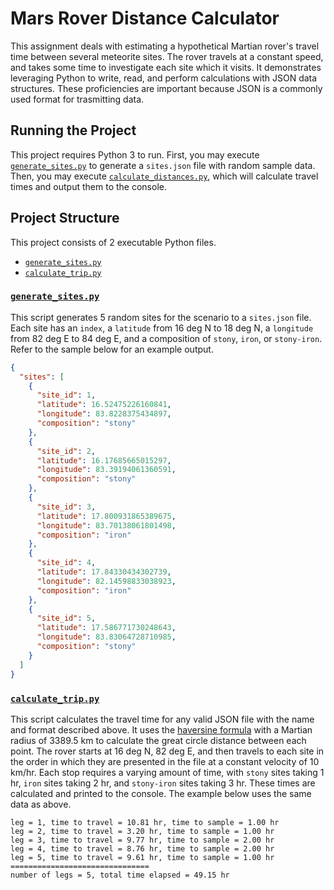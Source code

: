 # Mars Rover Distance Calculator

This assignment deals with estimating a hypothetical Martian rover's travel time between several meteorite sites. The rover travels at a constant speed, and takes some time to investigate each site which it visits. It demonstrates leveraging Python to write, read, and perform calculations with JSON data structures. These proficiencies are important because JSON is a commonly used format for trasmitting data.

## Running the Project

This project requires Python 3 to run. First, you may execute [`generate_sites.py`](generate_sites.py) to generate a `sites.json` file with random sample data. Then, you may execute [`calculate_distances.py`](calculate_distances.py), which will calculate travel times and output them to the console.

## Project Structure

This project consists of 2 executable Python files.

- [`generate_sites.py`](generate_sites.py)
- [`calculate_trip.py`](calculate_trip.py)

### [`generate_sites.py`](generate_sites.py)

This script generates 5 random sites for the scenario to a `sites.json` file. Each site has an `index`, a `latitude` from 16 deg N to 18 deg N, a `longitude` from 82 deg E to 84 deg E, and a composition of `stony`, `iron`, or `stony-iron`. Refer to the sample below for an example output.

```json
{
  "sites": [
    {
      "site_id": 1,
      "latitude": 16.52475226160841,
      "longitude": 83.8228375434897,
      "composition": "stony"
    },
    {
      "site_id": 2,
      "latitude": 16.17685665015297,
      "longitude": 83.39194061360591,
      "composition": "stony"
    },
    {
      "site_id": 3,
      "latitude": 17.800931865389675,
      "longitude": 83.70138061801498,
      "composition": "iron"
    },
    {
      "site_id": 4,
      "latitude": 17.84330434302739,
      "longitude": 82.14598833038923,
      "composition": "iron"
    },
    {
      "site_id": 5,
      "latitude": 17.586771730248643,
      "longitude": 83.83064728710985,
      "composition": "stony"
    }
  ]
}
```

### [`calculate_trip.py`](calculate_trip.py)

This script calculates the travel time for any valid JSON file with the name and format described above. It uses the [haversine formula](https://en.wikipedia.org/wiki/Haversine_formula) with a Martian radius of 3389.5 km to calculate the great circle distance between each point. The rover starts at 16 deg N, 82 deg E, and then travels to each site in the order in which they are presented in the file at a constant velocity of 10 km/hr. Each stop requires a varying amount of time, with `stony` sites taking 1 hr, `iron` sites taking 2 hr, and `stony-iron` sites taking 3 hr. These times are calculated and printed to the console. The example below uses the same data as above.

```
leg = 1, time to travel = 10.81 hr, time to sample = 1.00 hr
leg = 2, time to travel = 3.20 hr, time to sample = 1.00 hr
leg = 3, time to travel = 9.77 hr, time to sample = 2.00 hr
leg = 4, time to travel = 8.76 hr, time to sample = 2.00 hr
leg = 5, time to travel = 9.61 hr, time to sample = 1.00 hr
===============================
number of legs = 5, total time elapsed = 49.15 hr
```
